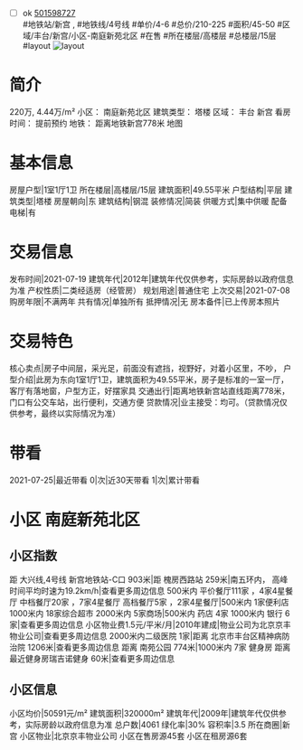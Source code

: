 - [ ] ok [501598727](https://bj.5i5j.com/ershoufang/501598727.html)  
 #地铁站/新宫 ,  #地铁线/4号线
#单价/4-6 #总价/210-225 #面积/45-50   #区域/丰台/新宫/小区-南庭新苑北区 #在售 #所在楼层/高楼层 #总楼层/15层 #layout 
![layout](http://image2a.5i5j.com/bdir/layout/97832.jpg_P5.jpg) 
# 简介 
 220万,  4.44万/m² 
小区： 南庭新苑北区
建筑类型： 塔楼
区域： 丰台 新宫
看房时间： 提前预约
地铁： 距离地铁新宫778米 地图
# 基本信息 
 房屋户型|1室1厅1卫
所在楼层|高楼层/15层
建筑面积|49.55平米
户型结构|平层
建筑类型|塔楼
房屋朝向|东
建筑结构|钢混
装修情况|简装
供暖方式|集中供暖
配备电梯|有
# 交易信息 
 发布时间|2021-07-19
建筑年代|2012年|建筑年代仅供参考，实际房龄以政府信息为准
产权性质|二类经适房（经管房）
规划用途|普通住宅
上次交易|2021-07-08
购房年限|不满两年
共有情况|单独所有
抵押情况|无
房本备件|已上传房本照片
# 交易特色 
 核心卖点|房子中间层，采光足，前面没有遮挡，视野好，对着小区里，不吵，
户型介绍|此房为东向1室1厅1卫，建筑面积为49.55平米，房子是标准的一室一厅，客厅有落地窗，户型方正，好摆家具
交通出行|距离地铁新宫站直线距离778米，门口有公交车站，出行便利，交通方便
贷款情况|业主接受：均可。（贷款情况仅供参考，最终以实际情况为准）
# 带看 
 2021-07-25|最近带看	 0|次|近30天带看	 1|次|累计带看
# 小区 南庭新苑北区
## 小区指数 
 距 大兴线,4号线 新宫地铁站-C口 903米|距 槐房西路站 259米|南五环内， 高峰时间平均时速为19.2km/h|查看更多周边信息
500米内 平价餐厅111家 ，4家4星餐厅
中档餐厅20家 ，7家4星餐厅
高档餐厅5家 ，2家4星餐厅|500米内 1家便利店
1000米内 18家综合超市
2000米内 5家商场|500米内 药店 4家
1000米内 银行 6家|查看更多周边信息
小区物业费1.5元/平米/月|2010年建成|物业公司为北京京丰物业公司|查看更多周边信息
2000米内二级医院 1家|距离 北京市丰台区精神病防治院  1206米|查看更多周边信息
距离 南苑公园 774米|1000米内 7家 健身房
距离最近健身房瑞吉诺健身 60米|查看更多周边信息
## 小区信息 
 小区均价|50591元/m²
建筑面积|320000m²
建筑年代|2009年|建筑年代仅供参考，实际房龄以政府信息为准
总户数|4061
绿化率|30%
容积率|3.5
所在商圈|新宫
小区物业|北京京丰物业公司
小区在售房源45套
小区在租房源6套
